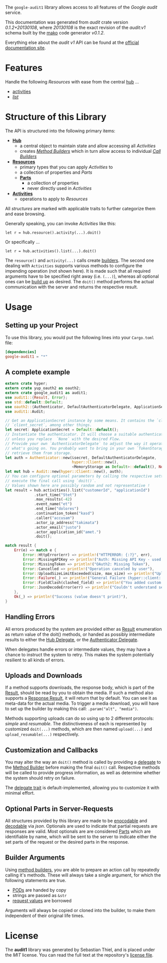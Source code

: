 <!---
DO NOT EDIT !
This file was generated automatically from 'src/mako/api/README.md.mako'
DO NOT EDIT !
-->
The `google-audit1` library allows access to all features of the *Google audit* service.

This documentation was generated from *audit* crate version *0.1.2+20130108*, where *20130108* is the exact revision of the *audit:v1* schema built by the [mako](http://www.makotemplates.org/) code generator *v0.1.2*.

Everything else about the *audit* *v1* API can be found at the
[official documentation site](https://developers.google.com/google-apps/admin-audit/get_started).
# Features

Handle the following *Resources* with ease from the central [hub](http://byron.github.io/google-apis-rs/google-audit1/struct.Audit.html) ... 

* [activities](http://byron.github.io/google-apis-rs/google-audit1/struct.Activity.html)
 * [*list*](http://byron.github.io/google-apis-rs/google-audit1/struct.ActivityListCall.html)




# Structure of this Library

The API is structured into the following primary items:

* **[Hub](http://byron.github.io/google-apis-rs/google-audit1/struct.Audit.html)**
    * a central object to maintain state and allow accessing all *Activities*
    * creates [*Method Builders*](http://byron.github.io/google-apis-rs/google-audit1/trait.MethodsBuilder.html) which in turn
      allow access to individual [*Call Builders*](http://byron.github.io/google-apis-rs/google-audit1/trait.CallBuilder.html)
* **[Resources](http://byron.github.io/google-apis-rs/google-audit1/trait.Resource.html)**
    * primary types that you can apply *Activities* to
    * a collection of properties and *Parts*
    * **[Parts](http://byron.github.io/google-apis-rs/google-audit1/trait.Part.html)**
        * a collection of properties
        * never directly used in *Activities*
* **[Activities](http://byron.github.io/google-apis-rs/google-audit1/trait.CallBuilder.html)**
    * operations to apply to *Resources*

All *structures* are marked with applicable traits to further categorize them and ease browsing.

Generally speaking, you can invoke *Activities* like this:

```Rust,ignore
let r = hub.resource().activity(...).doit()
```

Or specifically ...

```ignore
let r = hub.activities().list(...).doit()
```

The `resource()` and `activity(...)` calls create [builders][builder-pattern]. The second one dealing with `Activities` 
supports various methods to configure the impending operation (not shown here). It is made such that all required arguments have to be 
specified right away (i.e. `(...)`), whereas all optional ones can be [build up][builder-pattern] as desired.
The `doit()` method performs the actual communication with the server and returns the respective result.

# Usage

## Setting up your Project

To use this library, you would put the following lines into your `Cargo.toml` file:

```toml
[dependencies]
google-audit1 = "*"
```

## A complete example

```Rust
extern crate hyper;
extern crate yup_oauth2 as oauth2;
extern crate google_audit1 as audit1;
use audit1::{Result, Error};
use std::default::Default;
use oauth2::{Authenticator, DefaultAuthenticatorDelegate, ApplicationSecret, MemoryStorage};
use audit1::Audit;

// Get an ApplicationSecret instance by some means. It contains the `client_id` and 
// `client_secret`, among other things.
let secret: ApplicationSecret = Default::default();
// Instantiate the authenticator. It will choose a suitable authentication flow for you, 
// unless you replace  `None` with the desired Flow.
// Provide your own `AuthenticatorDelegate` to adjust the way it operates and get feedback about 
// what's going on. You probably want to bring in your own `TokenStorage` to persist tokens and
// retrieve them from storage.
let auth = Authenticator::new(&secret, DefaultAuthenticatorDelegate,
                              hyper::Client::new(),
                              <MemoryStorage as Default>::default(), None);
let mut hub = Audit::new(hyper::Client::new(), auth);
// You can configure optional parameters by calling the respective setters at will, and
// execute the final call using `doit()`.
// Values shown here are possibly random and not representative !
let result = hub.activities().list("customerId", "applicationId")
             .start_time("Stet")
             .max_results(-42)
             .event_name("et")
             .end_time("dolores")
             .continuation_token("kasd")
             .caller("accusam")
             .actor_ip_address("takimata")
             .actor_email("justo")
             .actor_application_id("amet.")
             .doit();

match result {
    Err(e) => match e {
        Error::HttpError(err) => println!("HTTPERROR: {:?}", err),
        Error::MissingAPIKey => println!("Auth: Missing API Key - used if there are no scopes"),
        Error::MissingToken => println!("OAuth2: Missing Token"),
        Error::Cancelled => println!("Operation canceled by user"),
        Error::UploadSizeLimitExceeded(size, max_size) => println!("Upload size too big: {} of {}", size, max_size),
        Error::Failure(_) => println!("General Failure (hyper::client::Response doesn't print)"),
        Error::FieldClash(clashed_field) => println!("You added custom parameter which is part of builder: {:?}", clashed_field),
        Error::JsonDecodeError(err) => println!("Couldn't understand server reply - maybe API needs update: {:?}", err),
    },
    Ok(_) => println!("Success (value doesn't print)"),
}

```
## Handling Errors

All errors produced by the system are provided either as [Result](http://byron.github.io/google-apis-rs/google-audit1/enum.Result.html) enumeration as return value of 
the doit() methods, or handed as possibly intermediate results to either the 
[Hub Delegate](http://byron.github.io/google-apis-rs/google-audit1/trait.Delegate.html), or the [Authenticator Delegate](http://byron.github.io/google-apis-rs/google-audit1/../yup-oauth2/trait.AuthenticatorDelegate.html).

When delegates handle errors or intermediate values, they may have a chance to instruct the system to retry. This 
makes the system potentially resilient to all kinds of errors.

## Uploads and Downloads
If a method supports downloads, the response body, which is part of the [Result](http://byron.github.io/google-apis-rs/google-audit1/enum.Result.html), should be
read by you to obtain the media.
If such a method also supports a [Response Result](http://byron.github.io/google-apis-rs/google-audit1/trait.ResponseResult.html), it will return that by default.
You can see it as meta-data for the actual media. To trigger a media download, you will have to set up the builder by making
this call: `.param("alt", "media")`.

Methods supporting uploads can do so using up to 2 different protocols: 
*simple* and *resumable*. The distinctiveness of each is represented by customized 
`doit(...)` methods, which are then named `upload(...)` and `upload_resumable(...)` respectively.

## Customization and Callbacks

You may alter the way an `doit()` method is called by providing a [delegate](http://byron.github.io/google-apis-rs/google-audit1/trait.Delegate.html) to the 
[Method Builder](http://byron.github.io/google-apis-rs/google-audit1/trait.CallBuilder.html) before making the final `doit()` call. 
Respective methods will be called to provide progress information, as well as determine whether the system should 
retry on failure.

The [delegate trait](http://byron.github.io/google-apis-rs/google-audit1/trait.Delegate.html) is default-implemented, allowing you to customize it with minimal effort.

## Optional Parts in Server-Requests

All structures provided by this library are made to be [enocodable](http://byron.github.io/google-apis-rs/google-audit1/trait.RequestValue.html) and 
[decodable](http://byron.github.io/google-apis-rs/google-audit1/trait.ResponseResult.html) via *json*. Optionals are used to indicate that partial requests are responses 
are valid.
Most optionals are are considered [Parts](http://byron.github.io/google-apis-rs/google-audit1/trait.Part.html) which are identifiable by name, which will be sent to 
the server to indicate either the set parts of the request or the desired parts in the response.

## Builder Arguments

Using [method builders](http://byron.github.io/google-apis-rs/google-audit1/trait.CallBuilder.html), you are able to prepare an action call by repeatedly calling it's methods.
These will always take a single argument, for which the following statements are true.

* [PODs][wiki-pod] are handed by copy
* strings are passed as `&str`
* [request values](http://byron.github.io/google-apis-rs/google-audit1/trait.RequestValue.html) are borrowed

Arguments will always be copied or cloned into the builder, to make them independent of their original life times.

[wiki-pod]: http://en.wikipedia.org/wiki/Plain_old_data_structure
[builder-pattern]: http://en.wikipedia.org/wiki/Builder_pattern
[google-go-api]: https://github.com/google/google-api-go-client

# License
The **audit1** library was generated by Sebastian Thiel, and is placed 
under the *MIT* license.
You can read the full text at the repository's [license file][repo-license].

[repo-license]: https://github.com/Byron/google-apis-rs/LICENSE.md
